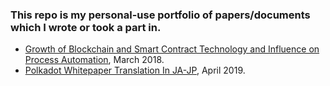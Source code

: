 ### This repo is my personal-use portfolio of papers/documents which I wrote or took a part in.

- [Growth of Blockchain and Smart Contract Technology and Influence on Process Automation](./pdf/Blockchain_Process_Automation.pdf), March 2018.
- [Polkadot Whitepaper Translation In JA-JP](./pdf/Polkadot_WP_JA.pdf), April 2019.
